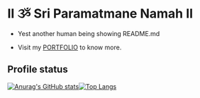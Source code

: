 # II ૐ Sri Paramatmane Namah II

*  Yest another human being showing README.md

*  Visit my [PORTFOLIO](https://s01k.github.io) to know more.


## Profile status

[![Anurag's GitHub stats](https://github-readme-stats.vercel.app/api?username=s01k&theme=flag-india&show_icons=true&hide_border=true)](https://github.com/anuraghazra/github-readme-stats)[![Top Langs](https://github-readme-stats.vercel.app/api/top-langs/?username=s01k&layout=compact&hide_border=true)](https://github.com/anuraghazra/github-readme-stats)
